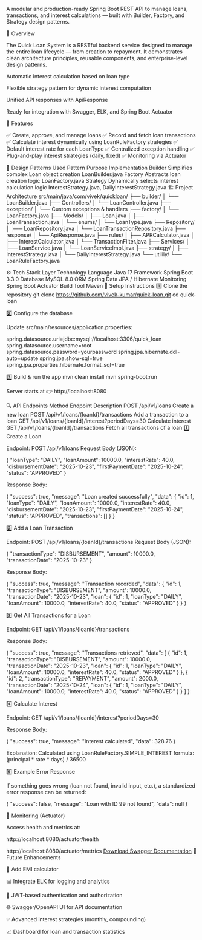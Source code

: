 
A modular and production-ready Spring Boot REST API to manage loans, transactions, and interest calculations — built with Builder, Factory, and Strategy design patterns.

🧭 Overview

The Quick Loan System is a RESTful backend service designed to manage the entire loan lifecycle — from creation to repayment.
It demonstrates clean architecture principles, reusable components, and enterprise-level design patterns.

Automatic interest calculation based on loan type

Flexible strategy pattern for dynamic interest computation

Unified API responses with ApiResponse

Ready for integration with Swagger, ELK, and Spring Boot Actuator

🎯 Features

✅ Create, approve, and manage loans
✅ Record and fetch loan transactions
✅ Calculate interest dynamically using LoanRuleFactory strategies
✅ Default interest rate for each LoanType
✅ Centralized exception handling
✅ Plug-and-play interest strategies (daily, fixed)
✅ Monitoring via Actuator

🧠 Design Patterns Used
Pattern	Purpose	Implementation
Builder	Simplifies complex Loan object creation	LoanBuilder.java
Factory	Abstracts loan creation logic	LoanFactory.java
Strategy	Dynamically selects interest calculation logic	InterestStrategy.java, DailyInterestStrategy.java
🏗️ Project Architecture
src/main/java/com/vivek/quickloan/
├── builder/
│   └── LoanBuilder.java
├── Controllers/
│   └── LoanController.java
├── exception/
│   └── Custom exceptions & handlers
├── factory/
│   └── LoanFactory.java
├── Models/
│   ├── Loan.java
│   ├── LoanTransaction.java
│   └── enums/
│       └── LoanType.java
├── Repository/
│   ├── LoanRepository.java
│   └── LoanTransactionRepository.java
├── response/
│   └── ApiResponse.java
├── rules/
│   ├── APRCalculator.java
│   ├── InterestCalculator.java
│   └── TransactionFilter.java
├── Services/
│   ├── LoanService.java
│   └── LoanServiceImpl.java
├── strategy/
│   ├── InterestStrategy.java
│   └── DailyInterestStrategy.java
└── utilily/
    └── LoanRuleFactory.java

⚙️ Tech Stack
Layer	Technology
Language	Java 17
Framework	Spring Boot 3.3.0
Database	MySQL 8.0
ORM	Spring Data JPA / Hibernate
Monitoring	Spring Boot Actuator
Build Tool	Maven
🚀 Setup Instructions
1️⃣ Clone the repository
git clone https://github.com/vivek-kumar/quick-loan.git
cd quick-loan

2️⃣ Configure the database

Update src/main/resources/application.properties:

spring.datasource.url=jdbc:mysql://localhost:3306/quick_loan
spring.datasource.username=root
spring.datasource.password=yourpassword
spring.jpa.hibernate.ddl-auto=update
spring.jpa.show-sql=true
spring.jpa.properties.hibernate.format_sql=true

3️⃣ Build & run the app
mvn clean install
mvn spring-boot:run


Server starts at 👉 http://localhost:8080

🔍 API Endpoints
Method	Endpoint	Description
POST	/api/v1/loans	Create a new loan
POST	/api/v1/loans/{loanId}/transactions	Add a transaction to a loan
GET	/api/v1/loans/{loanId}/interest?periodDays=30	Calculate interest
GET	/api/v1/loans/{loanId}/transactions	Fetch all transactions of a loan
1️⃣ Create a Loan

Endpoint: POST /api/v1/loans
Request Body (JSON):

{
  "loanType": "DAILY",
  "loanAmount": 10000.0,
  "interestRate": 40.0,
  "disbursementDate": "2025-10-23",
  "firstPaymentDate": "2025-10-24",
  "status": "APPROVED"
}


Response Body:

{
  "success": true,
  "message": "Loan created successfully",
  "data": {
    "id": 1,
    "loanType": "DAILY",
    "loanAmount": 10000.0,
    "interestRate": 40.0,
    "disbursementDate": "2025-10-23",
    "firstPaymentDate": "2025-10-24",
    "status": "APPROVED",
    "transactions": []
  }
}

2️⃣ Add a Loan Transaction

Endpoint: POST /api/v1/loans/{loanId}/transactions
Request Body (JSON):

{
  "transactionType": "DISBURSEMENT",
  "amount": 10000.0,
  "transactionDate": "2025-10-23"
}


Response Body:

{
  "success": true,
  "message": "Transaction recorded",
  "data": {
    "id": 1,
    "transactionType": "DISBURSEMENT",
    "amount": 10000.0,
    "transactionDate": "2025-10-23",
    "loan": {
      "id": 1,
      "loanType": "DAILY",
      "loanAmount": 10000.0,
      "interestRate": 40.0,
      "status": "APPROVED"
    }
  }
}

3️⃣ Get All Transactions for a Loan

Endpoint: GET /api/v1/loans/{loanId}/transactions

Response Body:

{
  "success": true,
  "message": "Transactions retrieved",
  "data": [
    {
      "id": 1,
      "transactionType": "DISBURSEMENT",
      "amount": 10000.0,
      "transactionDate": "2025-10-23",
      "loan": {
        "id": 1,
        "loanType": "DAILY",
        "loanAmount": 10000.0,
        "interestRate": 40.0,
        "status": "APPROVED"
      }
    },
    {
      "id": 2,
      "transactionType": "REPAYMENT",
      "amount": 2000.0,
      "transactionDate": "2025-10-24",
      "loan": {
        "id": 1,
        "loanType": "DAILY",
        "loanAmount": 10000.0,
        "interestRate": 40.0,
        "status": "APPROVED"
      }
    }
  ]
}

4️⃣ Calculate Interest

Endpoint: GET /api/v1/loans/{loanId}/interest?periodDays=30

Response Body:

{
  "success": true,
  "message": "Interest calculated",
  "data": 328.76
}


Explanation: Calculated using LoanRuleFactory.SIMPLE_INTEREST formula: (principal * rate * days) / 36500

5️⃣ Example Error Response

If something goes wrong (loan not found, invalid input, etc.), a standardized error response can be returned:

{
  "success": false,
  "message": "Loan with ID 99 not found",
  "data": null
}

🧾 Monitoring (Actuator)

Access health and metrics at:

http://localhost:8080/actuator/health

http://localhost:8080/actuator/metrics
[Download Swagger Documentation](docs/swagger.pdf)
📘 Future Enhancements

🧮 Add EMI calculator

📊 Integrate ELK for logging and analytics

🔐 JWT-based authentication and authorization

🌐 Swagger/OpenAPI UI for API documentation

💡 Advanced interest strategies (monthly, compounding)

📈 Dashboard for loan and transaction statistics
